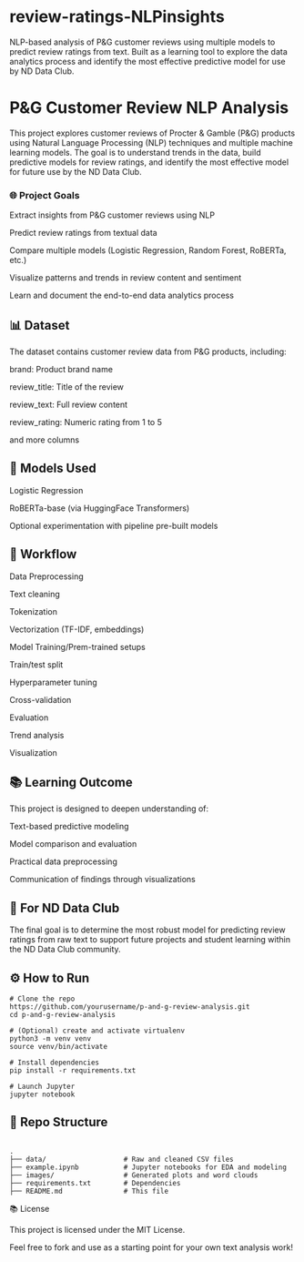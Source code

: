 # review-ratings-NLPinsights
NLP-based analysis of P&amp;G customer reviews using multiple models to predict review ratings from text. Built as a learning tool to explore the data analytics process and identify the most effective predictive model for use by ND Data Club.

# P&G Customer Review NLP Analysis

This project explores customer reviews of Procter & Gamble (P&G) products using Natural Language Processing (NLP) techniques and multiple machine learning models. The goal is to understand trends in the data, build predictive models for review ratings, and identify the most effective model for future use by the ND Data Club.

### 🌐 Project Goals

Extract insights from P&G customer reviews using NLP

Predict review ratings from textual data

Compare multiple models (Logistic Regression, Random Forest, RoBERTa, etc.)

Visualize patterns and trends in review content and sentiment

Learn and document the end-to-end data analytics process

## 📊 Dataset

The dataset contains customer review data from P&G products, including:

brand: Product brand name

review_title: Title of the review

review_text: Full review content

review_rating: Numeric rating from 1 to 5

and more columns 

## 🚀 Models Used

Logistic Regression

RoBERTa-base (via HuggingFace Transformers)

Optional experimentation with pipeline pre-built models

## 🔄 Workflow

Data Preprocessing

Text cleaning

Tokenization

Vectorization (TF-IDF, embeddings)

Model Training/Prem-trained setups

Train/test split

Hyperparameter tuning

Cross-validation

Evaluation

Trend analysis

Visualization

## 📚 Learning Outcome

This project is designed to deepen understanding of:

Text-based predictive modeling

Model comparison and evaluation

Practical data preprocessing

Communication of findings through visualizations

## 🧱 For ND Data Club

The final goal is to determine the most robust model for predicting review ratings from raw text to support future projects and student learning within the ND Data Club community.

## ⚙️ How to Run
```
# Clone the repo
https://github.com/yourusername/p-and-g-review-analysis.git
cd p-and-g-review-analysis

# (Optional) create and activate virtualenv
python3 -m venv venv
source venv/bin/activate

# Install dependencies
pip install -r requirements.txt

# Launch Jupyter
jupyter notebook
```
## 📁 Repo Structure
```

.
├── data/                   # Raw and cleaned CSV files
├── example.ipynb           # Jupyter notebooks for EDA and modeling
├── images/                 # Generated plots and word clouds
├── requirements.txt        # Dependencies
├── README.md               # This file
```
📚 License

This project is licensed under the MIT License.

Feel free to fork and use as a starting point for your own text analysis work!
